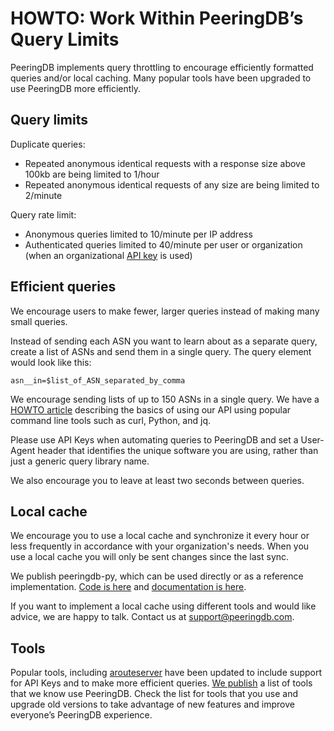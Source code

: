 # HOWTO: Work Within PeeringDB’s Query Limits

PeeringDB implements query throttling to encourage efficiently formatted queries and/or local caching. Many popular tools have been upgraded to use PeeringDB more efficiently.

## Query limits

Duplicate queries:

* Repeated anonymous identical requests with a response size above 100kb are being limited to 1/hour
* Repeated anonymous identical requests of any size are being limited to 2/minute

Query rate limit:

* Anonymous queries limited to 10/minute per IP address
* Authenticated queries limited to 40/minute per user or organization (when an organizational [API key](/howto/api_keys/) is used)

## Efficient queries

We encourage users to make fewer, larger queries instead of making many small queries.

Instead of sending each ASN you want to learn about as a separate query, create a list of ASNs and send them in a single query. The query element would look like this:

`asn__in=$list_of_ASN_separated_by_comma`

We encourage sending lists of up to 150 ASNs in a single query. We have a [HOWTO article](/howto/search) describing the basics of using our API using popular command line tools such as curl, Python, and jq.

Please use API Keys when automating queries to PeeringDB and set a User-Agent header that identifies the unique software you are using, rather than just a generic query library name.

We also encourage you to leave at least two seconds between queries.

## Local cache

We encourage you to use a local cache and synchronize it every hour or less frequently in accordance with your organization's needs. When you use a local cache you will only be sent changes since the last sync.

We publish peeringdb-py, which can be used directly or as a reference implementation. [Code is here](https://github.com/peeringdb/peeringdb-py/) and [documentation is here](http://peeringdb.github.io/peeringdb-py/).

If you want to implement a local cache using different tools and would like advice, we are happy to talk. Contact us at [support@peeringdb.com](mailto:support@peeringdb.com).


## Tools

Popular tools, including [arouteserver](https://github.com/pierky/arouteserver) have been updated to include support for API Keys and to make more efficient queries. [We publish](/tools/) a list of tools that we know use PeeringDB. Check the list for tools that you use and upgrade old versions to take advantage of new features and improve everyone’s PeeringDB experience. 
